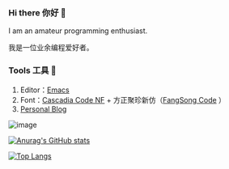 ### Hi there 你好 👋


I am an amateur programming enthusiast.

我是一位业余编程爱好者。

### Tools 工具 🔧

1. Editor：[Emacs](https://www.gnu.org/software/emacs/)
2. Font：[Cascadia Code NF]([https://github.com/ryanoasis/nerd-fonts/tree/master/patched-fonts/IBMPlexMono](https://github.com/microsoft/cascadia-code)) + 方正聚珍新仿（[FangSong Code](https://github.com/zhimoe/programming-fonts/tree/master/fonts) ）
3. [Personal Blog](https://tomoemami.github.io/blog/)

![image](https://github.com/user-attachments/assets/91d08148-cd72-4e89-afa0-6f49266f982a)

[![Anurag's GitHub stats](https://github-readme-stats.vercel.app/api?username=TomoeMami&show_icons=true&theme=gruvbox)](https://github.com/anuraghazra/github-readme-stats)

[![Top Langs](https://github-readme-stats.vercel.app/api/top-langs/?username=TomoeMami&layout=compact)](https://github.com/anuraghazra/github-readme-stats)
